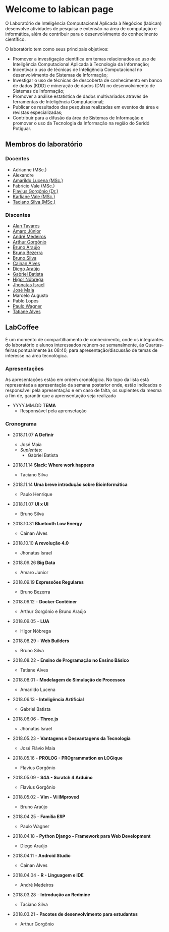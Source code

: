 # Welcome to labican page

O Laboratório de Inteligência Computacional Aplicada à Negócios (labican) desenvolve atividades de pesquisa e extensão na área de computação e informática, além de contribuir para o desenvolvimento do conhecimento científico.

O laboratório tem como seus principais objetivos:
- Promover a investigação científica em temas relacionados ao uso de Inteligência Computacional Aplicada à Tecnologia da Informação;
- Incentivar o uso de técnicas de Inteligência Computacional no desenvolvimento de Sistemas de Informação;
- Investigar o uso de técnicas de descoberta de conhecimento em banco de dados (KDD) e mineração de dados (DM) no desenvolvimento de Sistemas de Informação;
- Promover a análise estatística de dados multivariados através de ferramentas de Inteligência Computacional;
- Publicar os resultados das pesquisas realizadas em eventos da área e revistas especializadas;
- Contribuir para a difusão da área de Sistemas de Informação e promover o uso da Tecnologia da Informação na região do Seridó Potiguar.

## Membros do laboratório

### Docentes
- Adrianne (MSc.)
- Alexandre
- [Amarildo Lucena (MSc.)](https://www.github.com/amarildolucena)
- Fabrício Vale (MSc.)
- [Flavius Gorgônio (Dr.)](https://www.github.com/flgorgonio)
- [Karliane Vale (MSc.)](https://www.github.com/karlianev)
- [Taciano Silva (MSc.)](https://www.github.com/tacianosilva)

### Discentes
- [Alan Tavares](https://www.github.com/alanIF)
- [Amaro Júnior](https://www.github.com/AmaroJunior98)
- [André Medeiros](https://www.github.com/medeirosandre)
- [Arthur Gorgônio](https://www.github.com/ArthurGorgonio)
- [Bruno Araújo](https://www.github.com/araujobd)
- [Bruno Bezerra](https://www.github.com/Kmiokande)
- [Bruno Silva](https://github.com/silv4b)
- [Cainan Alves](https://www.github.com/cainanalves)
- [Diego Araújo](https://www.github.com/diegoolinto)
- [Gabriel Batista](https://www.github.com/GabrielFelix99)
- [Higor Nóbrega](https://www.github.com/higornobrega)
- [Jhonatas Israel](https://github.com/jhonatasisraelcl)
- [José Maia](https://www.github.com/JFmaia)
- Marcelo Augusto
- Pablo Lopes
- [Paulo Wagner](https://www.github.com/pwagnersistemas)
- [Tatiane Alves](https://www.github.com/tatianealves2)

## LabCoffee

É um momento de compartilhamento de conhecimento, onde os integrantes do laboratório e alunos interessados reúnem-se semanalmente, às Quartas-feiras pontualmente às 08:40, para apresentação/discussão de temas de interesse na área tecnológica.

### Apresentações
As apresentações estão em ordem cronológica. No topo da lista está representada a apresentação da semana posterior onde, estão indicados o responsável pela apresentação e em caso de falta, os suplentes da mesma a fim de, garantir que a aprensentação seja realizada
- YYYY.MM.DD **TEMA**
  - Responsável pela aprensetação

### Cronograma 
- 2018.11.07 **A Definir**
  - José Maia
  - *Suplentes:*
    - Gabriel Batista

- 2018.11.14 **Slack: Where work happens**
    - Taciano Silva    
- 2018.11.14 **Uma breve introdução sobre Bioinformática**
    - Paulo Henrique
- 2018.11.07 **UI x UI**
    - Bruno Silva
- 2018.10.31 **Bluetooth Low Energy**
    - Cainan Alves
- 2018.10.10 **A revolução 4.0**
   - Jhonatas Israel
- 2018.09.26 **Big Data**
  - Amaro Junior
- 2018.09.19 **Expressões Regulares**
  - Bruno Bezerra
- 2018.09.12 - **Docker Contêiner**
  - Arthur Gorgônio e Bruno Araújo
- 2018.09.05 - **LUA**
  - Higor Nóbrega
- 2018.08.29 - **Web Builders**
  - Bruno Silva
- 2018.08.22 - **Ensino de Programação no Ensino Básico**
  - Tatiane Alves
- 2018.08.01 - **Modelagem de Simulação de Processos**
  - Amarildo Lucena
- 2018.06.13 - **Inteligência Artificial**
  - Gabriel Batista
- 2018.06.06 - **Three.js**
  - Jhonatas Israel
- 2018.05.23 - **Vantagens e Desvantagens da Tecnologia**
  - José Flávio Maia
- 2018.05.16 - **PROLOG - PROgrammation en LOGique**
  - Flavius Gorgônio
- 2018.05.09 - **S4A - Scratch 4 Arduino**
  - Flavius Gorgônio
- 2018.05.02 - **Vim - Vi IMproved**
  - Bruno Araújo
- 2018.04.25 - **Família ESP**
  - Paulo Wagner
- 2018.04.18 - **Python Django - Framework para Web Development**
  - Diego Araújo
- 2018.04.11 - **Android Studio**
  - Cainan Alves
- 2018.04.04 - **R - Linguagem e IDE**
  - André Medeiros
- 2018.03.28 - **Introdução ao Redmine**
  - Taciano Silva
- 2018.03.21 - **Pacotes de desenvolvimento para estudantes**
  - Arthur Gorgônio


<!-- inserir links e imagens [Link](url) and ![Image](src) -->

<!-- -->
